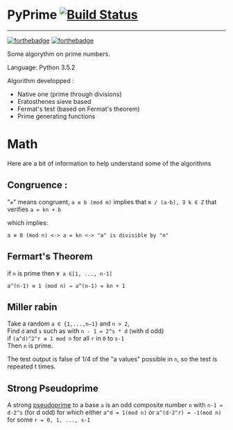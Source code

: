 # PyPrime  [![Build Status](https://travis-ci.org/Sylhare/PyPrime.svg?branch=master)](https://travis-ci.org/Sylhare/PyPrime)
---
[![forthebadge](http://forthebadge.com/images/badges/made-with-python.svg)](http://forthebadge.com) [![forthebadge](http://forthebadge.com/images/badges/built-with-science.svg)](http://forthebadge.com)


Some algorythm on prime numbers.

Language: Python 3.5.2 

Algorithm developped : 

- Native one (prime through divisions)
- Eratosthenes sieve based
- Fermat's test (based on Fermat's theorem)
- Prime generating functions

# Math

Here are a bit of information to help understand some of the algorithms

Congruence :
------------
 "`≡`" means congruent, `a ≡ b (mod m)` implies that 
`m / (a-b), ∃ k ∈ Z` that verifies `a = kn + b`
   
 which implies:

    a ≡ 0 (mod n) <-> a = kn <-> "a" is divisible by "n" 

Fermart's Theorem
-----------------
 if `n` is prime then `∀ a ∈[1, ..., n-1]`

	a^(n-1) ≡ 1 (mod n) ⇔ a^(n-1) = kn + 1
   
Miller rabin
------------ 
  Take a random `a ∈ {1,...,n−1}` and `n > 2`, </br>
  Find `d` and `s` such as with `n - 1 = 2^s * d` (with d odd) </br>
  if `(a^d)^2^r ≡ 1 mod n` for all `r` in `0` to `s-1` </br>
  Then `n` is prime.
    
  The test output is false of 1/4 of the "a values" possible in `n`, 
  so the test is repeated t times.


Strong Pseudoprime
-------------------
A strong [pseudoprime](http://mathworld.wolfram.com/StrongPseudoprime.html) to a base `a` is an odd composite number `n` with `n-1 = d·2^s` (for d odd) for which either `a^d = 1(mod n)` or `a^(d·2^r) = -1(mod n)` for some `r = 0, 1, ..., s-1` </br>
